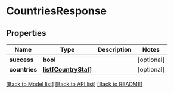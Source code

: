 # CountriesResponse

## Properties
Name | Type | Description | Notes
------------ | ------------- | ------------- | -------------
**success** | **bool** |  | [optional] 
**countries** | [**list[CountryStat]**](CountryStat.md) |  | [optional] 

[[Back to Model list]](../README.md#documentation-for-models) [[Back to API list]](../README.md#documentation-for-api-endpoints) [[Back to README]](../README.md)



